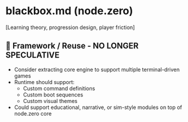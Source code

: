 # blackbox.md (node.zero)

[Learning theory, progression design, player friction]




## 🧱 Framework / Reuse - NO LONGER SPECULATIVE

- Consider extracting core engine to support multiple terminal-driven games
- Runtime should support:
  - Custom command definitions
  - Custom boot sequences
  - Custom visual themes
- Could support educational, narrative, or sim-style modules on top of node.zero core